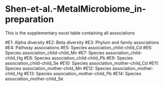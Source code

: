 # Shen-et-al.-MetalMicrobiome_in-preparation
This is the supplementary excel table containing all associations

#E1: Alpha diversity
#E2: Beta diversity
#E3: Phylum and family associations
#E4: Pathway associations
#E5: Species association_child-child_Cd
#E6: Species association_child-child_Mn
#E7: Species association_child-child_Hg
#E8: Species association_child-child_Pb
#E9: Species association_child-child_Se
#E10: Species association_mother-child_Cd
#E11: Species association_mother-child_Mn
#E12: Species association_mother-child_Hg
#E13: Species association_mother-child_Pb
#E14: Species association_mother-child_Se
